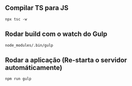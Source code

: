 ## Compilar TS para JS
`npx tsc -w`


## Rodar build com o watch do Gulp
`node_modules/.bin/gulp`

## Rodar a aplicação (Re-starta o servidor automáticamente)
`npm run gulp`